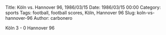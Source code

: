 Title: Köln vs. Hannover 96, 1986/03/15
Date: 1986/03/15 00:00
Category: sports
Tags: football, football scores, Köln, Hannover 96
Slug: koln-vs-hannover-96
Author: carbonero


Köln 3 - 0 Hannover 96
